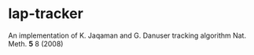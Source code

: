 lap-tracker
===========

An implementation of K. Jaqaman and G. Danuser tracking algorithm Nat. Meth. **5** 8 (2008)

